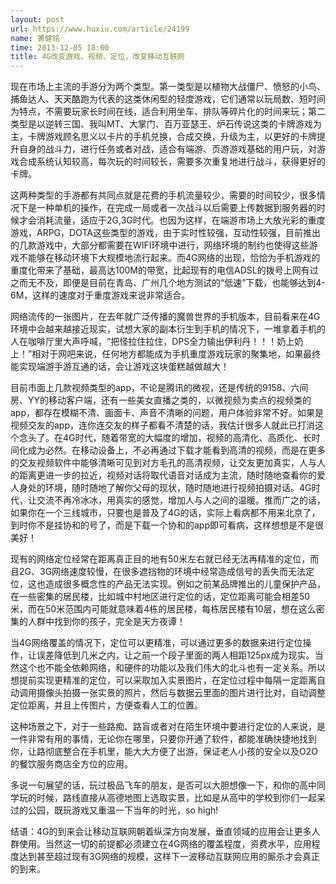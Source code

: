 ```yaml
---
layout: post
url: https://www.huxiu.com/article/24199
name: 黄健铭
time: 2013-12-05 18:00
title: 4G改变游戏、视频、定位，改变移动互联网
---
```

现在市场上主流的手游分为两个类型。第一类型是以植物大战僵尸、愤怒的小鸟、捕鱼达人、天天酷跑为代表的这类休闲型的轻度游戏，它们通常以玩局数、短时间为特点，不需要玩家长时间在线，适合利用坐车、排队等碎片化的时间来玩；第二类型是以逆转三国、我叫MT、大掌门、百万亚瑟王、炉石传说这类的卡牌游戏为主，卡牌游戏顾名思义以卡片的手机兑换，合成交换，升级为主，以更好的卡牌提升自身的战斗力，进行任务或者对战，适合有端游、页游游戏基础的用户玩，对游戏合成系统认知较高，每次玩的时间较长，需要多次重复地进行战斗，获得更好的卡牌。

这两种类型的手游都有共同点就是花费的手机流量较少，需要的时间较少，很多情况下是一种单机的操作，在完成一局或者一次战斗以后需要上传数据到服务器的时候才会消耗流量，适应于2G,3G时代。也因为这样，在端游市场上大放光彩的重度游戏，ARPG，DOTA这些类型的游戏，由于实时性较强，互动性较强，目前推出的几款游戏中，大部分都需要在WIFI环境中进行，网络环境的制约也使得这些游戏不能够在移动环境下大规模地流行起来。而4G网络的出现，恰恰为手机游戏的重度化带来了基础，最高达100M的带宽，比起现有的电信ADSL的拨号上网有过之而无不及，即便是目前在青岛、广州几个地方测试的“低速”下载，也能够达到4-6M，这样的速度对于重度游戏来说非常适合。

网络流传的一张图片，在去年就广泛传播的魔兽世界的手机版本，目前看来在4G环境中会越来越接近现实，试想大家的副本衍生到手机的情况下，一堆拿着手机的人在咖啡厅里大声呼喊，“把怪拉住拉住，DPS全力输出伊利丹！！！奶上奶上！”相对于网吧来说，任何地方都能成为手机重度游戏玩家的聚集地，如果最终能实现端游手游互通的话，会让游戏这块蛋糕越做越大！

目前市面上几款视频类型的app，不论是腾讯的微视，还是传统的9158、六间房、YY的移动客户端，还有一些美女直播之类的，以微视频为卖点的视频类的app，都存在模糊不清、画面卡、声音不清晰的问题，用户体验非常不好。如果是视频交友的app，连你连交友的样子都看不清楚的话，我估计很多人就此已打消这个念头了。在4G时代，随着带宽的大幅度的增加，视频的高清化、高质化、长时间化成为必然。在移动设备上，不必再通过下载才能看到高清的视频，而是在更多的交友视频软件中能够清晰可见到对方毛孔的高清视频，让交友更加真实，人与人的距离更进一步的拉近，视频对话将取代语音对话成为主流，随时随地查看你的爱人身处的环境，随时随地了解你父母的现状，随时随地进行视频拍摄对话。4G时代，让交流不再冷冰冰，用真实的感觉，增加人与人之间的温暖。推而广之的话，如果你在一个三线城市，只要也是普及了4G的话，实际上看病都不用来北京了，到时你不是挂协和的号了，而是下载一个协和的app即可看病，这样想想是不是很美好！

现有的网络定位经常在距离真正目的地有50米左右就已经无法再精准的定位，而且2G、3G网络速度较慢，在很多遮挡物的环境中经常造成信号的丢失而无法定位，这也造成很多概念性的产品无法实现。例如之前某品牌推出的儿童保护产品，在一些密集的居民楼，比如城中村地区进行定位的话，定位距离可能会相差50米，而在50米范围内可能就意味着4栋的居民楼，每栋居民楼有10层，想在这么密集的人群中找到你的孩子，完全是天方夜谭！

当4G网络覆盖的情况下，定位可以更精准，可以通过更多的数据来进行定位操作，让误差降低到几米之内，让之前一个段子里面的两人相距125px成为现实。当然这个也不能全依赖网络，和硬件的功能以及我们伟大的北斗也有一定关系。所以想提前实现更精准的定位，可以采取加入实景图片，在定位过程中每隔一定距离自动调用摄像头拍摄一张实景的照片，然后与数据云里面的图片进行比对，自动调整定位距离，并且上传图片，方便查看人工的位置。

这种场景之下，对于一些路痴、路盲或者对在陌生环境中要进行定位的人来说，是一件非常有用的事情，无论你在哪里，只要你开通了软件，都能准确快捷地找到你，让路彻底整合在手机里，能大大方便了出游，保证老人小孩的安全以及O2O的餐饮服务商店全方位的应用。

多说一句展望的话，玩过极品飞车的朋友，是否可以大胆想像一下，和你的高中同学玩的时候，路线直接从高德地图上选取实景，比如是从高中的学校到你们一起呆过的公园，既玩游戏又重温一下当年的时光，so high!

结语：4G的到来会让移动互联网朝着纵深方向发展，垂直领域的应用会让更多人群使用。当然这一切的前提都必须建立在4G网络的覆盖程度，资费水平，应用程度达到甚至超过现有3G网络的规模，这样下一波移动互联网应用的厮杀才会真正的到来。

